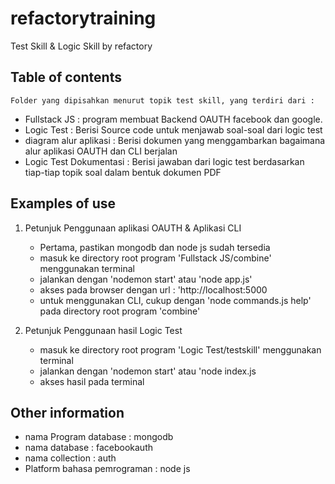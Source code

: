 # refactorytraining
Test Skill &amp; Logic Skill by refactory


## Table of contents
	Folder yang dipisahkan menurut topik test skill, yang terdiri dari :
   - Fullstack JS : program membuat Backend OAUTH facebook dan google.
   - Logic Test : Berisi Source code untuk menjawab soal-soal dari logic test
   - diagram alur aplikasi : Berisi dokumen yang menggambarkan bagaimana alur aplikasi OAUTH dan CLI berjalan
   - Logic Test Dokumentasi : Berisi jawaban dari logic test berdasarkan tiap-tiap topik soal dalam bentuk dokumen PDF



## Examples of use

1. Petunjuk Penggunaan aplikasi OAUTH & Aplikasi CLI
   - Pertama, pastikan mongodb dan node js sudah tersedia
   - masuk ke directory root program 'Fullstack JS/combine' menggunakan terminal
   - jalankan dengan 'nodemon start' atau 'node app.js'
   - akses pada browser dengan url : 'http://localhost:5000
   - untuk menggunakan CLI, cukup dengan 'node commands.js help' pada directory root program 'combine'


2. Petunjuk Penggunaan hasil Logic Test
    -  masuk ke directory root program 'Logic Test/testskill' menggunakan terminal
    -  jalankan dengan 'nodemon start' atau 'node index.js
    -  akses hasil pada terminal


## Other information
- nama Program database : mongodb
- nama database : facebookauth
- nama collection : auth
- Platform bahasa pemrograman : node js
